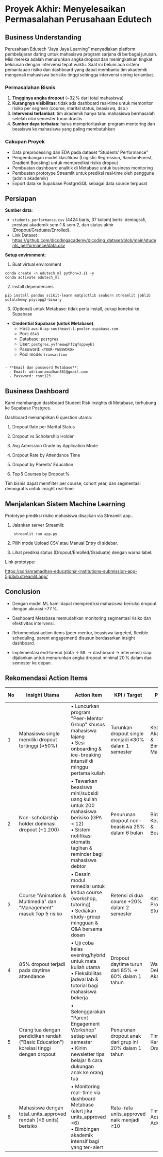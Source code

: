 # Proyek Akhir: Menyelesaikan Permasalahan Perusahaan Edutech

## Business Understanding  
Perusahaan Edutech “Jaya Jaya Learning” menyediakan platform pembelajaran daring untuk mahasiswa program sarjana di berbagai jurusan. Misi mereka adalah menurunkan angka dropout dan meningkatkan tingkat kelulusan dengan intervensi tepat waktu. Saat ini belum ada sistem pemantauan risiko dan dashboard yang dapat membantu tim akademik mengenali mahasiswa berisiko tinggi sehingga intervensi sering terlambat.

### Permasalahan Bisnis  
1. **Tingginya angka dropout** (~32 % dari total mahasiswa)  
2. **Kurangnya visibilitas**: tidak ada dashboard real‑time untuk memonitor risiko per segmen (course, marital status, beasiswa, dsb.)  
3. **Intervensi terlambat**: tim akademik hanya tahu mahasiswa bermasalah setelah nilai semester turun drastis  
4. **Sumber daya terbatas**: harus memprioritaskan program mentoring dan beasiswa ke mahasiswa yang paling membutuhkan  

### Cakupan Proyek  
- Data preprocessing dan EDA pada dataset “Students’ Performance”  
- Pengembangan model klasifikasi (Logistic Regression, RandomForest, Gradient Boosting) untuk memprediksi risiko dropout  
- Pembuatan dashboard analitik di Metabase untuk business monitoring  
- Pembuatan prototype Streamlit untuk prediksi real‑time oleh pengguna (admin akademik)  
- Export data ke Supabase PostgreSQL sebagai data source terpusat  

## Persiapan  

**Sumber data**:  
- `students_performance.csv` (4424 baris, 37 kolom) berisi demografi, prestasi akademik sem‑1 & sem‑2, dan status akhir (Dropout/Graduate/Enrolled).  
- Link Dataset : https://github.com/dicodingacademy/dicoding_dataset/blob/main/students_performance/data.csv

**Setup environment**:  

1. Buat virtual environment
```
conda create -n edutech_ml python=3.11 -y
conda activate edutech_ml
```

2. Install dependencies
```
pip install pandas scikit-learn matplotlib seaborn streamlit joblib sqlalchemy psycopg2-binary
```

3. (Optional) untuk Metabase: tidak perlu install, cukup koneksi ke Supabase
- **Credential Supabase (untuk Metabase)**:
  - Host: `aws-0-ap-southeast-1.pooler.supabase.com`
  - Port: `6543`
  - Database: `postgres`
  - User: `postgres.yvfheuwphfzqfsppwybl`
  - Password: `<YOUR-PASSWORD>`
  - Pool mode: `transaction`
```

- **Email dan password Metabase**:
  - Email: adrianramadhan881@gmail.com
  - Password: root123
```
## Business Dashboard
Kami membangun dashboard Student Risk Insights di Metabase, terhubung ke Supabase Postgres.


Dashboard menampilkan 6 question utama:

1. Dropout Rate per Marital Status

2. Dropout vs Scholarship Holder

3. Avg Admission Grade by Application Mode

4. Dropout Rate by Attendance Time

5. Dropout by Parents’ Education

6. Top 5 Courses by Dropout %

Tim bisnis dapat memfilter per course, cohort year, dan segmentasi demografis untuk insight real‑time.

## Menjalankan Sistem Machine Learning
Prototype prediksi risiko mahasiswa disajikan via Streamlit app..

1. Jalankan server Streamlit:
```
    streamlit run app.py
```
2. Pilih mode Upload CSV atau Manual Entry di sidebar.

3. Lihat prediksi status (Dropout/Enrolled/Graduate) dengan warna label.

Link prototype:

https://adrianramadhan-educational-institutions-submission-app-5jb3uh.streamlit.app/

## Conclusion
- Dengan model ML kami dapat memprediksi mahasiswa berisiko dropout dengan akurasi ~77 %.

- Dashboard Metabase memudahkan monitoring segmentasi risiko dan efektivitas intervensi.

- Rekomendasi action items (peer‑mentor, beasiswa targeted, flexible scheduling, parent engagement) disusun berdasarkan insight dashboard.

- Implementasi end‑to‑end (data → ML → dashboard → intervensi) siap dijalankan untuk menurunkan angka dropout minimal 20 % dalam dua semester ke depan.

## Rekomendasi Action Items

| No | Insight Utama | Action Item | KPI / Target | Pemilik | Waktu Implementasi |
|----|---------------|-------------|--------------|---------|---------------------|
| 1 | Mahasiswa single memiliki dropout tertinggi (≈50%) | • Luncurkan program "Peer-Mentor Group" khusus mahasiswa lajang<br>• Sesi onboarding & ice-breaking intensif di minggu pertama kuliah | Turunkan dropout single menjadi ≤30% dalam 1 semester | Kepala Akademik & Bimbingan Mahasiswa | Semester 1 2025/26 |
| 2 | Non-scholarship holder dominasi dropout (~1.200) | • Tawarkan beasiswa mini/subsidi uang kuliah untuk 200 mahasiswa berisiko (GPA < 12)<br>• Sistem notifikasi otomatis tagihan & reminder bagi mahasiswa debtor | Penurunan dropout non-beasiswa 25% dalam 6 bulan | Biro Keuangan & Beasiswa | Q3 2025 |
| 3 | Course "Animation & Multimedia" dan "Management" masuk Top 5 risiko | • Desain modul remedial untuk kedua course (workshop, tutoring)<br>• Sediakan study-group mingguan & Q&A bersama dosen | Retensi di dua course +20% dalam 2 semester | Ketua Program Studi | Mulai Agustus 2025 |
| 4 | 85% dropout terjadi pada daytime attendance | • Uji coba kelas evening/hybrid untuk mata kuliah utama<br>• Fleksibilitas jadwal lab & tutorial bagi mahasiswa bekerja | Dropout daytime turun dari 85% → 60% dalam 1 tahun | Wakil Dekan Akademik | Semester 2 2025/26 |
| 5 | Orang tua dengan pendidikan rendah ("Basic Education") korelasi tinggi dengan dropout | • Selenggarakan "Parent Engagement Workshop" setiap awal semester<br>• Kirim newsletter tips belajar & cara dukungan anak ke orang tua | Penurunan dropout anak dari grup ini 20% dalam 1 tahun | Tim Kemitraan Orang Tua | Q3 2025 |
| 6 | Mahasiswa dengan total_units_approved rendah (<6 units) berisiko | • Monitoring real-time via dashboard Metabase (alert jika units_approved <6)<br>• Bimbingan akademik intensif bagi yang ter-alert | Rata-rata units_approved naik menjadi ≥10 | Tim Academic Advising | Mulai Juni 2025 |
